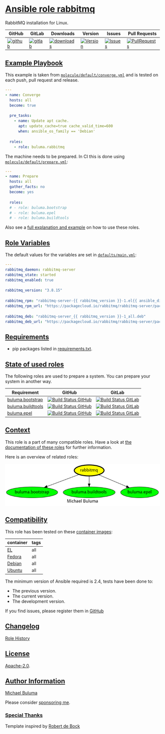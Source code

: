 # [Ansible role rabbitmq](#rabbitmq)

RabbitMQ installation for Linux.

|GitHub|GitLab|Downloads|Version|Issues|Pull Requests|
|------|------|-------|-------|------|-------------|
|[![github](https://github.com/buluma/ansible-role-rabbitmq/actions/workflows/molecule.yml/badge.svg)](https://github.com/buluma/ansible-role-rabbitmq/actions/workflows/molecule.yml)|[![gitlab](https://gitlab.com/shadowwalker/ansible-role-rabbitmq/badges/master/pipeline.svg)](https://gitlab.com/shadowwalker/ansible-role-rabbitmq)|[![downloads](https://img.shields.io/ansible/role/d/4812)](https://galaxy.ansible.com/buluma/rabbitmq)|[![Version](https://img.shields.io/github/release/buluma/ansible-role-rabbitmq.svg)](https://github.com/buluma/ansible-role-rabbitmq/releases/)|[![Issues](https://img.shields.io/github/issues/buluma/ansible-role-rabbitmq.svg)](https://github.com/buluma/ansible-role-rabbitmq/issues/)|[![PullRequests](https://img.shields.io/github/issues-pr-closed-raw/buluma/ansible-role-rabbitmq.svg)](https://github.com/buluma/ansible-role-rabbitmq/pulls/)|

## [Example Playbook](#example-playbook)

This example is taken from [`molecule/default/converge.yml`](https://github.com/buluma/ansible-role-rabbitmq/blob/master/molecule/default/converge.yml) and is tested on each push, pull request and release.

```yaml
---
- name: Converge
  hosts: all
  become: true

  pre_tasks:
    - name: Update apt cache.
      apt: update_cache=true cache_valid_time=600
      when: ansible_os_family == 'Debian'

  roles:
    - role: buluma.rabbitmq
```

The machine needs to be prepared. In CI this is done using [`molecule/default/prepare.yml`](https://github.com/buluma/ansible-role-rabbitmq/blob/master/molecule/default/prepare.yml):

```yaml
---
- name: Prepare
  hosts: all
  gather_facts: no
  become: yes

  roles:
  # - role: buluma.bootstrap
  # - role: buluma.epel
  # - role: buluma.buildtools
```

Also see a [full explanation and example](https://buluma.github.io/how-to-use-these-roles.html) on how to use these roles.

## [Role Variables](#role-variables)

The default values for the variables are set in [`defaults/main.yml`](https://github.com/buluma/ansible-role-rabbitmq/blob/master/defaults/main.yml):

```yaml
---
rabbitmq_daemon: rabbitmq-server
rabbitmq_state: started
rabbitmq_enabled: true

rabbitmq_version: "3.8.15"

rabbitmq_rpm: "rabbitmq-server-{{ rabbitmq_version }}-1.el{{ ansible_distribution_major_version }}.noarch.rpm"
rabbitmq_rpm_url: "https://packagecloud.io/rabbitmq/rabbitmq-server/packages/el/{{ ansible_distribution_major_version }}/{{ rabbitmq_rpm }}/download"

rabbitmq_deb: "rabbitmq-server_{{ rabbitmq_version }}-1_all.deb"
rabbitmq_deb_url: "https://packagecloud.io/rabbitmq/rabbitmq-server/packages/{{ ansible_distribution | lower }}/{{ ansible_distribution_release }}/{{ rabbitmq_deb }}/download"
```

## [Requirements](#requirements)

- pip packages listed in [requirements.txt](https://github.com/buluma/ansible-role-rabbitmq/blob/master/requirements.txt).

## [State of used roles](#state-of-used-roles)

The following roles are used to prepare a system. You can prepare your system in another way.

| Requirement | GitHub | GitLab |
|-------------|--------|--------|
|[buluma.bootstrap](https://galaxy.ansible.com/buluma/bootstrap)|[![Build Status GitHub](https://github.com/buluma/ansible-role-bootstrap/workflows/Ansible%20Molecule/badge.svg)](https://github.com/buluma/ansible-role-bootstrap/actions)|[![Build Status GitLab](https://gitlab.com/shadowwalker/ansible-role-bootstrap/badges/master/pipeline.svg)](https://gitlab.com/shadowwalker/ansible-role-bootstrap)|
|[buluma.buildtools](https://galaxy.ansible.com/buluma/buildtools)|[![Build Status GitHub](https://github.com/buluma/ansible-role-buildtools/workflows/Ansible%20Molecule/badge.svg)](https://github.com/buluma/ansible-role-buildtools/actions)|[![Build Status GitLab](https://gitlab.com/shadowwalker/ansible-role-buildtools/badges/master/pipeline.svg)](https://gitlab.com/shadowwalker/ansible-role-buildtools)|
|[buluma.epel](https://galaxy.ansible.com/buluma/epel)|[![Build Status GitHub](https://github.com/buluma/ansible-role-epel/workflows/Ansible%20Molecule/badge.svg)](https://github.com/buluma/ansible-role-epel/actions)|[![Build Status GitLab](https://gitlab.com/shadowwalker/ansible-role-epel/badges/master/pipeline.svg)](https://gitlab.com/shadowwalker/ansible-role-epel)|

## [Context](#context)

This role is a part of many compatible roles. Have a look at [the documentation of these roles](https://buluma.github.io/) for further information.

Here is an overview of related roles:

![dependencies](https://raw.githubusercontent.com/buluma/ansible-role-rabbitmq/png/requirements.png "Dependencies")

## [Compatibility](#compatibility)

This role has been tested on these [container images](https://hub.docker.com/u/buluma):

|container|tags|
|---------|----|
|[EL](https://hub.docker.com/repository/docker/buluma/enterpriselinux/general)|all|
|[Fedora](https://hub.docker.com/repository/docker/buluma/fedora/general)|all|
|[Debian](https://hub.docker.com/repository/docker/buluma/debian/general)|all|
|[Ubuntu](https://hub.docker.com/repository/docker/buluma/ubuntu/general)|all|

The minimum version of Ansible required is 2.4, tests have been done to:

- The previous version.
- The current version.
- The development version.

If you find issues, please register them in [GitHub](https://github.com/buluma/ansible-role-rabbitmq/issues)

## [Changelog](#changelog)

[Role History](https://github.com/buluma/ansible-role-rabbitmq/blob/master/CHANGELOG.md)

## [License](#license)

[Apache-2.0](https://github.com/buluma/ansible-role-rabbitmq/blob/master/LICENSE).

## [Author Information](#author-information)

[Michael Buluma](https://buluma.github.io/)

Please consider [sponsoring me](https://github.com/sponsors/buluma).

### [Special Thanks](#special-thanks)

Template inspired by [Robert de Bock](https://github.com/robertdebock)

